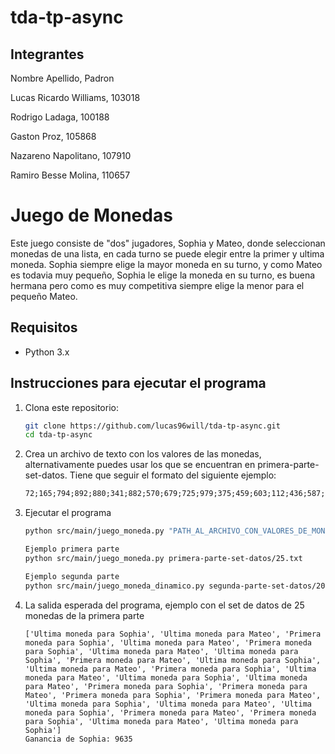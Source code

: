 # tda-tp-async

## Integrantes

Nombre Apellido, Padron

Lucas Ricardo Williams, 103018

Rodrigo Ladaga, 100188

Gaston Proz, 105868

Nazareno Napolitano, 107910

Ramiro Besse Molina, 110657

# Juego de Monedas

Este juego consiste de "dos" jugadores, Sophia y Mateo, donde seleccionan monedas de una lista, en cada turno se puede elegir entre la primer y ultima moneda. Sophia siempre elige la mayor moneda en su turno, y como Mateo es todavia muy pequeño, Sophia le elige la moneda en su turno, es buena hermana pero como es muy competitiva siempre elige la menor para el pequeño Mateo.

## Requisitos

- Python 3.x

## Instrucciones para ejecutar el programa

1. Clona este repositorio:
   ```bash
   git clone https://github.com/lucas96will/tda-tp-async.git
   cd tda-tp-async
   ```
2. Crea un archivo de texto con los valores de las monedas, alternativamente puedes usar los que se encuentran en primera-parte-set-datos. Tiene que seguir el formato del siguiente ejemplo:
   ```valores_monedas.txt
   72;165;794;892;880;341;882;570;679;725;979;375;459;603;112;436;587;699;681;83
   ```
3. Ejecutar el programa

   ```bash
   python src/main/juego_moneda.py "PATH_AL_ARCHIVO_CON_VALORES_DE_MONEDAS"

   Ejemplo primera parte
   python src/main/juego_moneda.py primera-parte-set-datos/25.txt

   Ejemplo segunda parte
   python src/main/juego_moneda_dinamico.py segunda-parte-set-datos/20.txt
   ```

4. La salida esperada del programa, ejemplo con el set de datos de 25 monedas de la primera parte
   ```
   ['Ultima moneda para Sophia', 'Ultima moneda para Mateo', 'Primera moneda para Sophia', 'Ultima moneda para Mateo', 'Primera moneda para Sophia', 'Ultima moneda para Mateo', 'Ultima moneda para Sophia', 'Primera moneda para Mateo', 'Ultima moneda para Sophia', 'Ultima moneda para Mateo', 'Primera moneda para Sophia', 'Ultima moneda para Mateo', 'Ultima moneda para Sophia', 'Ultima moneda para Mateo', 'Primera moneda para Sophia', 'Primera moneda para Mateo', 'Primera moneda para Sophia', 'Primera moneda para Mateo', 'Ultima moneda para Sophia', 'Ultima moneda para Mateo', 'Ultima moneda para Sophia', 'Primera moneda para Mateo', 'Primera moneda para Sophia', 'Ultima moneda para Mateo', 'Ultima moneda para Sophia']
   Ganancia de Sophia: 9635
   ```
